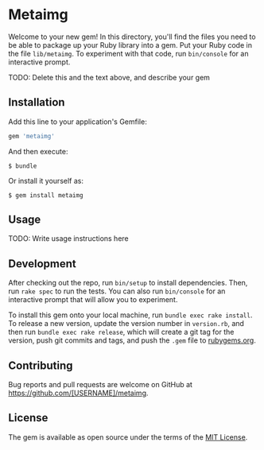 # Metaimg

Welcome to your new gem! In this directory, you'll find the files you need to be able to package up your Ruby library into a gem. Put your Ruby code in the file `lib/metaimg`. To experiment with that code, run `bin/console` for an interactive prompt.

TODO: Delete this and the text above, and describe your gem

## Installation

Add this line to your application's Gemfile:

```ruby
gem 'metaimg'
```

And then execute:

    $ bundle

Or install it yourself as:

    $ gem install metaimg

## Usage

TODO: Write usage instructions here

## Development

After checking out the repo, run `bin/setup` to install dependencies. Then, run `rake spec` to run the tests. You can also run `bin/console` for an interactive prompt that will allow you to experiment.

To install this gem onto your local machine, run `bundle exec rake install`. To release a new version, update the version number in `version.rb`, and then run `bundle exec rake release`, which will create a git tag for the version, push git commits and tags, and push the `.gem` file to [rubygems.org](https://rubygems.org).

## Contributing

Bug reports and pull requests are welcome on GitHub at https://github.com/[USERNAME]/metaimg.


## License

The gem is available as open source under the terms of the [MIT License](http://opensource.org/licenses/MIT).

